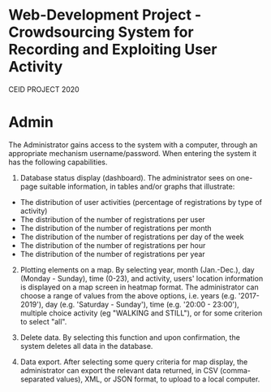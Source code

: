 # Web-Development Project - Crowdsourcing System for Recording and Exploiting User Activity
CEID PROJECT 2020

# Admin
The Administrator gains access to the system with a computer, through an appropriate mechanism username/password. When entering the system it has the following capabilities.

1. Database status display (dashboard). The administrator sees on one-page suitable information, in tables and/or graphs that illustrate:

- The distribution of user activities (percentage of registrations by type of activity)
- The distribution of the number of registrations per user
- The distribution of the number of registrations per month
- The distribution of the number of registrations per day of the week
- The distribution of the number of registrations per hour
- The distribution of the number of registrations per year
  
2. Plotting elements on a map.
By selecting year, month (Jan.-Dec.), day (Monday - Sunday), time (0-23), and activity, users' location information is displayed on a map screen in heatmap format. The administrator can choose a range of values from the above options, i.e. years (e.g. '2017-2019'), day (e.g. 'Saturday - Sunday'), time (e.g. '20:00 - 23:00'), multiple choice activity (eg "WALKING and STILL"), or for some criterion to select "all".

3. Delete data.
By selecting this function and upon confirmation, the system deletes all data in the database.

4. Data export.
After selecting some query criteria for map display, the administrator can export the relevant data returned, in CSV (comma-separated values), XML, or JSON format, to upload to a local computer.
